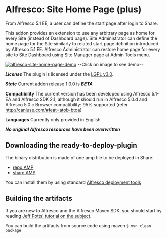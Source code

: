 Alfresco: Site Home Page (plus)
===============================
From Alfresco 5.1 EE, a user can define the start page after login to Share.

This addon provides an extension to use any arbitrary page as home for every Site (instead of Dashboard page). 
Site Administrator can define the home page for the Site similarly to related start page definition introduced by Alfresco 5.1 EE.
Alfresco Administrator can restore home page for every site to Site Dashboard using Site Manager page at Admin Tools menu.

[![alfresco-site-home-page-demo](https://cloud.githubusercontent.com/assets/1818300/10258849/6303c5e4-6962-11e5-997d-a0311d7035f5.png)](https://youtu.be/QJnRbZG-TPw)
--Click on image to see demo--

***License***
The plugin is licensed under the [LGPL v3.0](http://www.gnu.org/licenses/lgpl-3.0.html). 

***State***
Current addon release 1.0.0 is ***BETA***

**Compatibility**
The current version has been developed using Alfresco 5.1-EA and Alfresco SDK 2.1, although it should run in Alfresco 5.0.d and Alfresco 5.0.c
Browser compatibility: 95% supported (refer http://caniuse.com/#feat=atob-btoa)

**Languages**
Currently only provided in English

***No original Alfresco resources have been overwritten***

Downloading the ready-to-deploy-plugin
--------------------------------------
The binary distribution is made of one amp file to be deployed in Share:

* [repo AMP](https://github.com/angelborroy/alfresco-site-home-page/releases/download/1.0.0/site-home-page-repo.amp)
* [share AMP](https://github.com/angelborroy/alfresco-site-home-page/releases/download/1.0.0/site-home-page-share.amp)

You can install them by using standard [Alfresco deployment tools](http://docs.alfresco.com/community/tasks/dev-extensions-tutorials-simple-module-install-amp.html)

Building the artifacts
----------------------
If you are new to Alfresco and the Alfresco Maven SDK, you should start by reading [Jeff Potts' tutorial on the subject](http://ecmarchitect.com/alfresco-developer-series-tutorials/maven-sdk/tutorial/tutorial.html).

You can build the artifacts from source code using maven
```$ mvn clean package```
